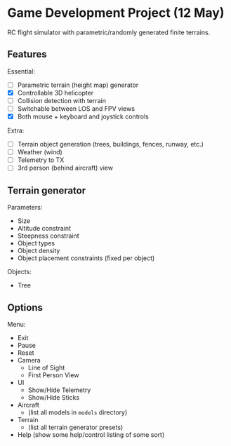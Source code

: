 # Game Development Project (12 May)

RC flight simulator with parametric/randomly generated finite terrains.

## Features

Essential:

- [ ] Parametric terrain (height map) generator
- [x] Controllable 3D helicopter
- [ ] Collision detection with terrain
- [ ] Switchable between LOS and FPV views
- [x] Both mouse + keyboard and joystick controls

Extra:

- [ ] Terrain object generation (trees, buildings, fences, runway, etc.)
- [ ] Weather (wind)
- [ ] Telemetry to TX
- [ ] 3rd person (behind aircraft) view

## Terrain generator

Parameters:

- Size
- Altitude constraint
- Steepness constraint
- Object types
- Object density
- Object placement constraints (fixed per object)

Objects:

- Tree

## Options

Menu:

- Exit
- Pause
- Reset
- Camera
  - Line of Sight
  - First Person View
- UI
  - Show/Hide Telemetry
  - Show/Hide Sticks
- Aircraft
  - (list all models in `models` directory)
- Terrain
  - (list all terrain generator presets)
- Help (show some help/control listing of some sort)
